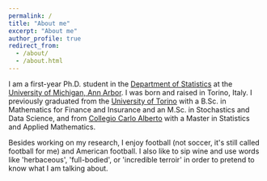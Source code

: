 ```yaml
---
permalink: /
title: "About me"
excerpt: "About me"
author_profile: true
redirect_from: 
  - /about/
  - /about.html
---
```


I am a first-year Ph.D. student in the [Department of Statistics](https://lsa.umich.edu/stats) at the [University of Michigan, Ann Arbor](https://umich.edu/). I was born and raised in Torino, Italy. I previously graduated from the [University of Torino](https://www.unito.it/) with a B.Sc. in Mathematics for Finance and Insurance and an M.Sc. in Stochastics and Data Science, and from [Collegio Carlo Alberto](https://www.carloalberto.org/) with a Master in Statistics and Applied Mathematics. 

Besides working on my research, I enjoy football (not soccer, it's still called football for me) and American football. I also like to sip wine and use words like 'herbaceous', 'full-bodied', or 'incredible terroir' in order to pretend to know what I am talking about.
